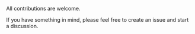 All contributions are welcome.

If you have something in mind, please feel free to create an issue and start a discussion.
